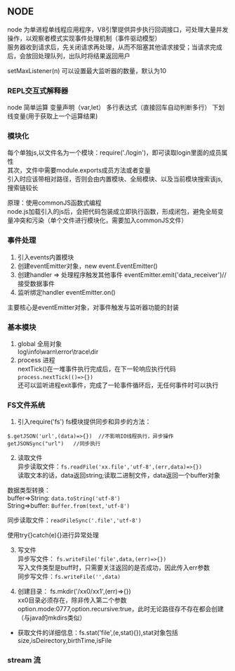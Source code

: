 ## NODE
node 为单进程单线程应用程序，V8引擎提供异步执行回调接口，可处理大量并发操作，以观察者模式实现事件处理机制（事件驱动模型）  
服务器收到请求后，先关闭请求再处理，从而不阻塞其他请求接受；当请求完成后，会放回处理队列，出队时将结果返回用户  

setMaxListener(n) 可以设置最大监听器的数量，默认为10

### REPL交互式解释器
node 简单运算 变量声明（var,let） 多行表达式（直接回车自动判断多行） 下划线变量(用于获取上一个运算结果)  

### 模块化
每个单独js,以文件名为一个模块：require('./login')，即可读取login里面的成员属性  
其次，文件中需要module.exports成员方法或者变量  
引入时应该带相对路径，否则会由内置模块、全局模块、以及当前模块搜索该js,搜索链较长  

原理：使用commonJS函数式编程  
node.js加载引入的js后，会把代码包装成立即执行函数，形成闭包，避免全局变量冲突和污染（单个文件进行模块化，需要加入commonJS文件）  

### 事件处理
1. 引入events内置模块  
2. 创建eventEmitter对象，new event.EventEmitter()  
3. 创建handler => 处理程序触发其他事件 eventEmitter.emit('data_receiver')//接受数据事件  
4. 监听绑定handler eventEmitter.on()

主要核心是eventEmitter对象，对事件触发与监听器功能的封装  

### 基本模块
1. global 全局对象  
log\info\warn\error\trace\dir 
2. process 进程  
nextTick()在一堆事件执行完成后，在下一轮响应执行代码  
`process.nextTick(()=>{})`  
还可以监听进程exit事件，完成了一轮事件循环后，无任何事件时可以执行

### FS文件系统
1. 引入require('fs')
fs模块提供同步和异步的方法：  
```
$.getJSON('url',(data)=>{})  //不影响IO线程执行，异步操作
getJSONSync("url")   //同步执行
```
2. 读取文件   
异步读取文件：`fs.readFile('xx.file','utf-8',(err,data)=>{})`  
读取文本的话，data返回string;读取二进制文件，data返回一个buffer对象  

数据类型转换：  
buffer=>String:  `data.toString('utf-8')`   
String=>buffer:  `Buffer.from(text,'utf-8')`  

同步读取文件：`readFileSync('.file','utf-8')`  

使用try{}catch(e){}进行异常处理

3. 写文件  
异步写文件： `fs.writeFile('file',data,(err)=>{})`  
写入文件类型是buff时，只需要关注返回的是否成功，因此传入err参数  
同步写文件：`fs.writeFile('',data)`  

4. 创建目录： fs.mkdir('/xx0/xx1',(err)=>{})  
xx0目录必须存在，除非传入第二个参数option.mode:0777,option.recursive:true，此时无论路径存不存在都会创建  
（与java的mkdirs类似）
* 获取文件的详细信息：fs.stat('file',(e,stat){}),stat对象包括size,isDeirectory,birthTime,isFile  

### stream 流  
